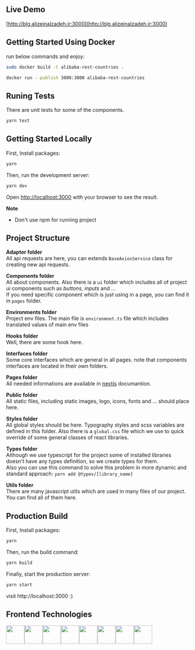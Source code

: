 ## Live Demo 

[http://blg.alizeinalzadeh.ir:3000](http://blg.alizeinalzadeh.ir:3000)

## Getting Started Using Docker

run below commands and enjoy:

```bash
sudo docker build -t alibaba-rest-countries .
```

```bash
docker run --publish 3000:3000 alibaba-rest-countries
```

## Runing Tests
There are unit tests for some of the components.
```bash
yarn test
```

## Getting Started Locally

First, Install packages:

```bash
yarn
```

Then, run the development server:

```bash
yarn dev
```

Open [http://localhost:3000](http://localhost:3000) with your browser to see the result.

**Note**

-   Don't use npm for running project

## Project Structure

**Adapter folder** <br>
All api requests are here, you can extends `BaseAxiosService` class for creating new api requests.<br>

**Components folder** <br>
All about components. Also there is a `ui` folder which includes all of project ui components such as _buttons_, _inputs_ and ...<br>
If you need specific component which is just using in a page, you can find it in `pages` folder. <br>

**Environments folder** <br>
Project env files. The main file is `environmnet.ts` file which includes translated values of main env files<br>

**Hooks folder** <br>
Well, there are some hook here.

**Interfaces folder** <br>
Some core interfaces which are general in all pages. note that components interfaces are located in their own folders. <br>

**Pages folder** <br>
All needed informations are available in [nextjs](https://nextjs.org/docs/basic-features/pages) documantion.<br>

**Public folder** <br>
All static files, including static images, logo, icons, fonts and ... should place here. <br>

**Styles folder** <br>
All global styles should be here. Typography styles and scss variables are defined in this folder. Also there is a `global.css` file which we use to quick override of some general classes of react libraries.<br>

**Types folder** <br>
Although we use typescript for the project some of installed libraries doesn't have any types definition, so we create types for them. <br>
Also you can use this command to solve this problem in more dynamic and standard approach: `yarn add @types/[library_name]`<br>

**Utils folder** <br>
There are many javascript utils which are used in many files of our project. You can find all of them here.

## Production Build

First, Install packages:

```bash
yarn
```

Then, run the build command:

```bash
yarn build
```

Finally, start the production server:

```bash
yarn start
```

visit http://localhost:3000 :)

## Frontend Technologies

<div style='display:flex; justify-content:flex-start; gap: "16px"'>
<img src="https://upload.wikimedia.org/wikipedia/commons/thumb/9/99/Unofficial_JavaScript_logo_2.svg/1200px-Unofficial_JavaScript_logo_2.svg.png" height="50px" />
<img src="https://upload.wikimedia.org/wikipedia/commons/thumb/4/4c/Typescript_logo_2020.svg/1200px-Typescript_logo_2020.svg.png"  height="50px" />
<img src="https://www.freecodecamp.org/news/content/images/2021/06/Ekran-Resmi-2019-11-18-18.08.13.png"  height="50px" />
<img src="https://images.ctfassets.net/23aumh6u8s0i/c04wENP3FnbevwdWzrePs/1e2739fa6d0aa5192cf89599e009da4e/nextjs"  height="50px" />
<img src="https://sass-lang.com/assets/img/styleguide/seal-color-reversed-c50d9b78.png"  height="50px" />
<img src="https://static.axios.com/img/axios-site/axios-placeholder-1x1.png"  height="50px" />
<img src="https://tailwindcss.com/_next/static/media/social-square.b622e290e82093c36cca57092ffe494f.jpg" height="50px" />
<img src="https://swapps.com/wp-content/uploads/2018/03/webpack.jpg" height="50px" />

</div>
